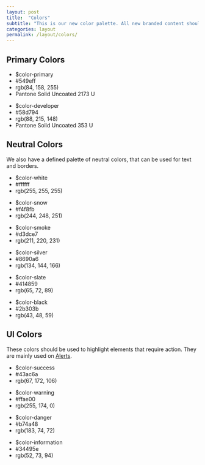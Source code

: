 ```yaml
---
layout: post
title:  "Colors"
subtitle: "This is our new color palette. All new branded content should now be using these rather than the legacy blue/pink."
categories: layout
permalink: /layout/colors/
---
```


## Primary Colors

<div class="grid grid--collapse">
  <div class="grid__small-12 grid__medium-6 grid__columns">
    <div class="color-block cb-primary">
      <ul>
        <li>$color-primary</li>
        <li>#549eff</li>
        <li>rgb(84, 158, 255)</li>
        <li>Pantone Solid Uncoated 2173 U</li>
      </ul>
    </div>
  </div>
  <div class="grid__small-12 grid__medium-6 grid__columns grid--end">
    <div class="color-block cb-developer">
      <ul>
        <li>$color-developer</li>
        <li>#58d794</li>
        <li>rgb(88, 215, 148)</li>
        <li>Pantone Solid Uncoated 353 U</li>
      </ul>
    </div>
  </div>
</div>

<div class="space-breaker"></div>

## Neutral Colors
We also have a defined palette of neutral colors, that can be used for text and borders.

<div class="grid grid--collapse">
  <div class="grid__small-12 grid__medium-4 grid__columns">
    <div class="color-block cb-white">
      <ul>
        <li>$color-white</li>
        <li>#ffffff</li>
        <li>rgb(255, 255, 255)</li>
      </ul>
    </div>
  </div>
  <div class="grid__small-12 grid__medium-4 grid__columns">
     <div class="color-block cb-snow">
      <ul>
        <li>$color-snow</li>
        <li>#f4f8fb</li>
        <li>rgb(244, 248, 251)</li>
      </ul>
    </div>
  </div>
  <div class="grid__small-12 grid__medium-4 grid__columns">
    <div class="color-block cb-smoke">
      <ul>
        <li>$color-smoke</li>
        <li>#d3dce7</li>
        <li>rgb(211, 220, 231)</li>
      </ul>
    </div>
  </div>
  <div class="grid__small-12 grid__medium-4 grid__columns">
    <div class="color-block cb-silver">
      <ul>
        <li>$color-silver</li>
        <li>#8690a6</li>
        <li>rgb(134, 144, 166)</li>
      </ul>
    </div>
  </div>

  <div class="grid__small-12 grid__medium-4 grid__columns">
    <div class="color-block cb-slate">
      <ul>
        <li>$color-slate</li>
        <li>#414859</li>
        <li>rgb(65, 72, 89)</li>
      </ul>
    </div>
  </div>
  <div class="grid__small-12 grid__medium-4 grid__columns grid--end">
     <div class="color-block cb-black">
      <ul>
        <li>$color-black</li>
        <li>#2b303b</li>
        <li>rgb(43, 48, 59)</li>
      </ul>
    </div>
  </div>
</div>

<div class="space-breaker"></div>

## UI Colors
These colors should be used to highlight elements that require action. They are mainly used on [Alerts](/alerts).

<div class="grid grid--collapse">
  <div class="grid__small-12 grid__medium-3 grid__columns">
    <div class="color-block cb-success">
      <ul>
        <li>$color-success</li>
        <li>#43ac6a</li>
        <li>rgb(67, 172, 106)</li>
      </ul>
    </div>
  </div>
  <div class="grid__small-12 grid__medium-3 grid__columns">
    <div class="color-block cb-warning">
      <ul>
        <li>$color-warning</li>
        <li>#ffae00</li>
        <li>rgb(255, 174, 0)</li>
      </ul>
    </div>
  </div>
  <div class="grid__small-12 grid__medium-3 grid__columns">
    <div class="color-block cb-alert">
      <ul>
        <li>$color-danger</li>
        <li>#b74a48</li>
        <li>rgb(183, 74, 72)</li>
      </ul>
    </div>
  </div>
  <div class="grid__small-12 grid__medium-3 grid__columns">
    <div class="color-block cb-information">
      <ul>
        <li>$color-information</li>
        <li>#34495e</li>
        <li>rgb(52, 73, 94)</li>
      </ul>
    </div>
  </div>
</div>